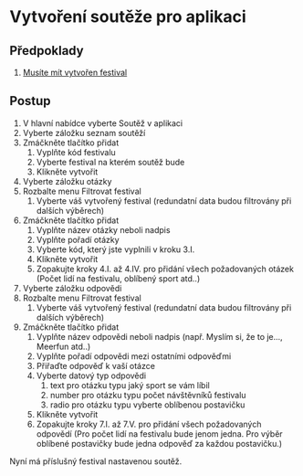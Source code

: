 # Vytvoření soutěže pro aplikaci

## Předpoklady

1. [Musíte mít vytvořen festival](/vytvoreni-festivalu.md "Přejít na vytvoření festivalu")

## Postup

1. V hlavní nabídce vyberte Soutěž v aplikaci
2. Vyberte záložku seznam soutěží
3. Zmáčkněte tlačítko přidat
   1. Vyplňte kód festivalu
   2. Vyberte festival na kterém soutěž bude
   3. Klikněte vytvořit
4. Vyberte záložku otázky
5. Rozbalte menu Filtrovat festival
   1. Vyberte váš vytvořený festival \(redundatní data budou filtrovány při dalších výběrech\)
6. Zmáčkněte tlačítko přidat
   1. Vyplňte název otázky neboli nadpis
   2. Vyplňte pořadí otázky
   3. Vyberte kód, který jste vyplnili v kroku 3.I.
   4. Klikněte vytvořit
   5. Zopakujte kroky 4.I. až 4.IV. pro přidání všech požadovaných otázek \(Počet lidí na festivalu, oblíbený sport atd..\)
7. Vyberte záložku odpovědi
8. Rozbalte menu Filtrovat festival
   1. Vyberte váš vytvořený festival \(redundatní data budou filtrovány při dalších výběrech\)
9. Zmáčkněte tlačítko přidat
   1. Vyplňte název odpovědi neboli nadpis \(např. Myslím si, že to je..., Meerfun atd..\)
   2. Vyplňte pořadí odpovědi mezi ostatními odpověďmi
   3. Přiřaďte odpověď k vaší otázce
   4. Vyberte datový typ odpovědi 
      1. text pro otázku typu jaký sport se vám líbil
      2. number pro otázku typu počet návštěvníků festivalu
      3. radio pro otázku typu vyberte oblíbenou postavičku
   5. Klikněte vytvořit
   6. Zopakujte kroky 7.I. až 7.V. pro přidání všech požadovaných odpovědí \(Pro počet lidí na festivalu bude jenom jedna. Pro výběr oblíbené postavičky bude jedna odpověď za každou postavičku.\)

Nyní má příslušný festival nastavenou soutěž.

